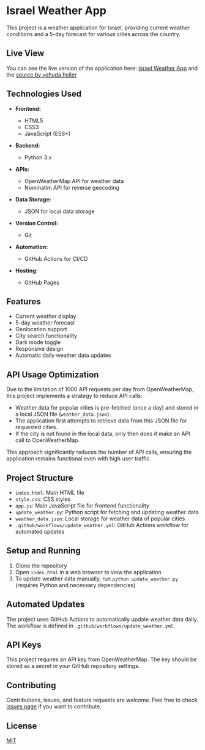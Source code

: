 # Israel Weather App

This project is a weather application for Israel, providing current weather conditions and a 5-day forecast for various cities across the country.

## Live View

You can see the live version of the application here:
[Israel Weather App](https://israelweather.github.io/)
 and the 
[source by yehuda heller](https://yehudaheller.github.io/israelweather/)

## Technologies Used

- **Frontend:**
  - HTML5
  - CSS3
  - JavaScript (ES6+)

- **Backend:**
  - Python 3.x

- **APIs:**
  - OpenWeatherMap API for weather data
  - Nominatim API for reverse geocoding

- **Data Storage:**
  - JSON for local data storage

- **Version Control:**
  - Git

- **Automation:**
  - GitHub Actions for CI/CD

- **Hosting:**
  - GitHub Pages

## Features

- Current weather display
- 5-day weather forecast
- Geolocation support
- City search functionality
- Dark mode toggle
- Responsive design
- Automatic daily weather data updates

## API Usage Optimization

Due to the limitation of 1000 API requests per day from OpenWeatherMap, this project implements a strategy to reduce API calls:

- Weather data for popular cities is pre-fetched (once a day) and stored in a local JSON file (`weather_data.json`).
- The application first attempts to retrieve data from this JSON file for requested cities.
- If the city is not found in the local data, only then does it make an API call to OpenWeatherMap.

This approach significantly reduces the number of API calls, ensuring the application remains functional even with high user traffic.

## Project Structure

- `index.html`: Main HTML file
- `style.css`: CSS styles
- `app.js`: Main JavaScript file for frontend functionality
- `update_weather.py`: Python script for fetching and updating weather data
- `weather_data.json`: Local storage for weather data of popular cities
- `.github/workflows/update_weather.yml`: GitHub Actions workflow for automated updates

## Setup and Running

1. Clone the repository
2. Open `index.html` in a web browser to view the application
3. To update weather data manually, run `python update_weather.py` (requires Python and necessary dependencies)

## Automated Updates

The project uses GitHub Actions to automatically update weather data daily. The workflow is defined in `.github/workflows/update_weather.yml`.

## API Keys

This project requires an API key from OpenWeatherMap. The key should be stored as a secret in your GitHub repository settings.

## Contributing

Contributions, issues, and feature requests are welcome. Feel free to check [issues page](link-to-your-issues-page) if you want to contribute.

## License

[MIT](https://choosealicense.com/licenses/mit/)
